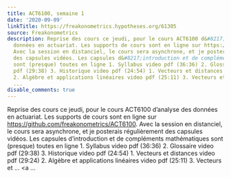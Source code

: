 ```yaml
---
title: ACT6100, semaine 1
date: '2020-09-09'
linkTitle: https://freakonometrics.hypotheses.org/61305
source: Freakonometrics
description: Reprise des cours ce jeudi, pour le cours ACT6100 d&#8217;analyse des
  données en actuariat. Les supports de cours sont en ligne sur https://github.com/freakonometrics/ACT6100.
  Avec la session en distanciel, le cours sera asynchrone, et je posterais régulièrement
  des capsules vidéos. Les capsules d&#8217;introduction et de compléments mathématiques
  sont (presque) toutes en ligne 1. Syllabus video pdf (36:36) 2. Glossaire video
  pdf (29:38) 3. Historique video pdf (24:54) 1. Vecteurs et distances video pdf (29:24)
  2. Algèbre et applications linéaires video pdf (25:11) 3. Vecteurs et &#8230; <a
  ...
disable_comments: true
---
```

Reprise des cours ce jeudi, pour le cours ACT6100 d&#8217;analyse des données en actuariat. Les supports de cours sont en ligne sur https://github.com/freakonometrics/ACT6100. Avec la session en distanciel, le cours sera asynchrone, et je posterais régulièrement des capsules vidéos. Les capsules d&#8217;introduction et de compléments mathématiques sont (presque) toutes en ligne 1. Syllabus video pdf (36:36) 2. Glossaire video pdf (29:38) 3. Historique video pdf (24:54) 1. Vecteurs et distances video pdf (29:24) 2. Algèbre et applications linéaires video pdf (25:11) 3. Vecteurs et &#8230; <a ...